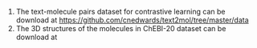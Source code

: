 1. The text-molecule pairs dataset for contrastive learning can be download at https://github.com/cnedwards/text2mol/tree/master/data
2. The 3D structures of the molecules in ChEBI-20 dataset can be download at 
